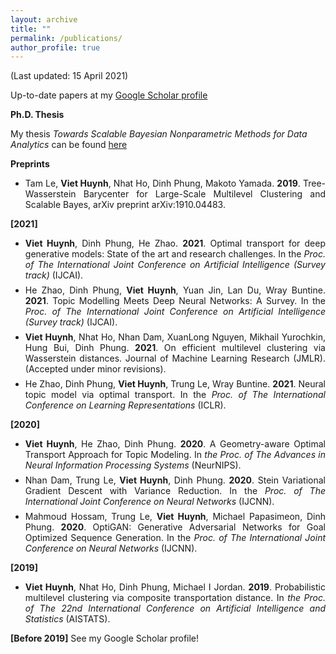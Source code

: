 ```yaml
---
layout: archive
title: ""
permalink: /publications/
author_profile: true
---
```

(Last updated: 15 April 2021) 

Up-to-date papers at my [Google Scholar profile](https://scholar.google.com/citations?user=5Jz6f6IAAAAJ&view_op=list_works&sortby=pubdate)

<span style="margin-top:0.5em;margin-bottom:0.5em;text-align:justify"> <b>Ph.D. Thesis</b> </span>

My thesis *Towards Scalable Bayesian Nonparametric Methods for Data Analytics* can be found [here](https://dro.deakin.edu.au/eserv/DU:30103238/huynh-towardsscalable-2017.pdf)

<span style="margin-top:0.5em;margin-bottom:0.5em;text-align:justify"> <b>Preprints</b> </span>
<ul>
 
<li style="margin-top:0.5em;text-align:justify">
Tam Le, <b>Viet Huynh</b>, Nhat Ho, Dinh Phung, Makoto Yamada. <b>2019</b>. Tree-Wasserstein Barycenter for Large-Scale Multilevel Clustering and Scalable Bayes, arXiv preprint arXiv:1910.04483.
</li>

</ul>
<span style="margin-top:0.5em;margin-bottom:0.5em;text-align:justify"> <b>[2021]</b> </span>
<ul>
 
<li style="margin-top:0.5em;text-align:justify">
 <b>Viet Huynh</b>, Dinh Phung, He Zhao. <b>2021</b>. Optimal transport for deep generative models: State of the art
and research challenges. In the <i>Proc. of The International Joint Conference on Artificial Intelligence (Survey track)</i> (IJCAI).
</li>
<li style="margin-top:0.5em;text-align:justify">
 He Zhao, Dinh Phung, <b>Viet Huynh</b>, Yuan Jin, Lan Du, Wray Buntine. <b>2021</b>. Topic Modelling Meets
Deep Neural Networks: A Survey. In the <i>Proc. of The International Joint Conference on Artificial Intelligence (Survey track)</i> (IJCAI).
</li>
<li style="margin-top:0.5em;text-align:justify">
 <b>Viet Huynh</b>, Nhat Ho, Nhan Dam, XuanLong Nguyen, Mikhail Yurochkin, Hung Bui, Dinh Phung. <b>2021</b>. On efficient multilevel clustering via Wasserstein distances. Journal of Machine Learning Research (JMLR).(Accepted under minor revisions).
</li>
  
<li style="margin-top:0.5em;text-align:justify">
 He Zhao, Dinh Phung, <b>Viet Huynh</b>, Trung Le, Wray Buntine. <b>2021</b>. Neural topic model via optimal transport. In the <i>Proc. of The International Conference on Learning Representations</i> (ICLR).
</li>

</ul>

<span style="margin-top:0.5em;margin-bottom:0.5em;text-align:justify"> <b>[2020]</b> </span>

<ul>
 
<li style="margin-top:0.5em;text-align:justify">
 <b>Viet Huynh</b>, He Zhao, Dinh Phung. <b>2020</b>. A Geometry-aware Optimal Transport Approach for Topic Modeling. In <i>the Proc. of The Advances in Neural Information Processing Systems</i> (NeurNIPS).
</li>
<li style="margin-top:0.5em;text-align:justify">
 Nhan Dam, Trung Le, <b>Viet Huynh</b>, Dinh Phung. <b>2020</b>. Stein Variational Gradient Descent with Variance
Reduction. In the <i>Proc. of The International Joint Conference on Neural Networks</i> (IJCNN).
</li>
<li style="margin-top:0.5em;text-align:justify">
Mahmoud Hossam, Trung Le, <b>Viet Huynh</b>, Michael Papasimeon, Dinh Phung. <b>2020</b>. OptiGAN: Generative Adversarial Networks for Goal Optimized Sequence Generation. In the <i>Proc. of The International Joint Conference on Neural Networks</i> (IJCNN).
</li>
</ul>

<span style="margin-top:0.5em;margin-bottom:0.5em;text-align:justify"> <b>[2019]</b> </span>

<ul>
 
<li style="margin-top:0.5em;text-align:justify">
 <b>Viet Huynh</b>, Nhat Ho, Dinh Phung, Michael I Jordan. <b>2019</b>. Probabilistic multilevel clustering via composite transportation distance. In <i>the Proc. of The 22nd International Conference on Artificial Intelligence and Statistics</i> (AISTATS).
</li>
</ul>

<span style="margin-top:0.5em;margin-bottom:0.5em;text-align:justify"> <b>[Before 2019]</b> See my Google Scholar profile!</span>

